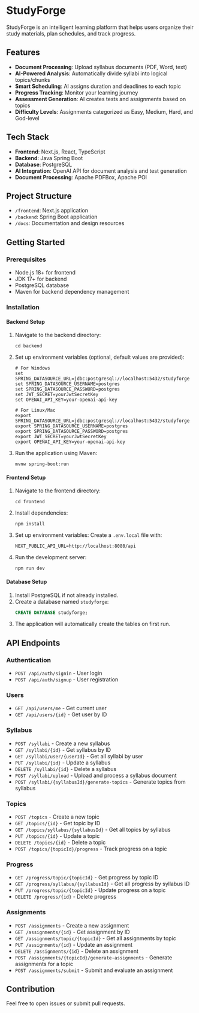 # StudyForge

StudyForge is an intelligent learning platform that helps users organize their study materials, plan schedules, and track progress.

## Features

- **Document Processing**: Upload syllabus documents (PDF, Word, text)
- **AI-Powered Analysis**: Automatically divide syllabi into logical topics/chunks
- **Smart Scheduling**: AI assigns duration and deadlines to each topic
- **Progress Tracking**: Monitor your learning journey
- **Assessment Generation**: AI creates tests and assignments based on topics
- **Difficulty Levels**: Assignments categorized as Easy, Medium, Hard, and God-level

## Tech Stack

- **Frontend**: Next.js, React, TypeScript
- **Backend**: Java Spring Boot
- **Database**: PostgreSQL
- **AI Integration**: OpenAI API for document analysis and test generation
- **Document Processing**: Apache PDFBox, Apache POI

## Project Structure

- `/frontend`: Next.js application
- `/backend`: Spring Boot application
- `/docs`: Documentation and design resources

## Getting Started

### Prerequisites

- Node.js 18+ for frontend
- JDK 17+ for backend
- PostgreSQL database
- Maven for backend dependency management

### Installation

#### Backend Setup

1. Navigate to the backend directory:
   ```
   cd backend
   ```

2. Set up environment variables (optional, default values are provided):
   ```
   # For Windows
   set SPRING_DATASOURCE_URL=jdbc:postgresql://localhost:5432/studyforge
   set SPRING_DATASOURCE_USERNAME=postgres
   set SPRING_DATASOURCE_PASSWORD=postgres
   set JWT_SECRET=yourJwtSecretKey
   set OPENAI_API_KEY=your-openai-api-key

   # For Linux/Mac
   export SPRING_DATASOURCE_URL=jdbc:postgresql://localhost:5432/studyforge
   export SPRING_DATASOURCE_USERNAME=postgres
   export SPRING_DATASOURCE_PASSWORD=postgres
   export JWT_SECRET=yourJwtSecretKey
   export OPENAI_API_KEY=your-openai-api-key
   ```

3. Run the application using Maven:
   ```
   mvnw spring-boot:run
   ```

#### Frontend Setup

1. Navigate to the frontend directory:
   ```
   cd frontend
   ```

2. Install dependencies:
   ```
   npm install
   ```

3. Set up environment variables:
   Create a `.env.local` file with:
   ```
   NEXT_PUBLIC_API_URL=http://localhost:8080/api
   ```

4. Run the development server:
   ```
   npm run dev
   ```

#### Database Setup

1. Install PostgreSQL if not already installed.
2. Create a database named `studyforge`:
   ```sql
   CREATE DATABASE studyforge;
   ```
3. The application will automatically create the tables on first run.

## API Endpoints

### Authentication
- `POST /api/auth/signin` - User login
- `POST /api/auth/signup` - User registration

### Users
- `GET /api/users/me` - Get current user
- `GET /api/users/{id}` - Get user by ID

### Syllabus
- `POST /syllabi` - Create a new syllabus
- `GET /syllabi/{id}` - Get syllabus by ID
- `GET /syllabi/user/{userId}` - Get all syllabi by user
- `PUT /syllabi/{id}` - Update a syllabus
- `DELETE /syllabi/{id}` - Delete a syllabus
- `POST /syllabi/upload` - Upload and process a syllabus document
- `POST /syllabi/{syllabusId}/generate-topics` - Generate topics from syllabus

### Topics
- `POST /topics` - Create a new topic
- `GET /topics/{id}` - Get topic by ID
- `GET /topics/syllabus/{syllabusId}` - Get all topics by syllabus
- `PUT /topics/{id}` - Update a topic
- `DELETE /topics/{id}` - Delete a topic
- `POST /topics/{topicId}/progress` - Track progress on a topic

### Progress
- `GET /progress/topic/{topicId}` - Get progress by topic ID
- `GET /progress/syllabus/{syllabusId}` - Get all progress by syllabus ID
- `PUT /progress/topic/{topicId}` - Update progress on a topic
- `DELETE /progress/{id}` - Delete progress

### Assignments
- `POST /assignments` - Create a new assignment
- `GET /assignments/{id}` - Get assignment by ID
- `GET /assignments/topic/{topicId}` - Get all assignments by topic
- `PUT /assignments/{id}` - Update an assignment
- `DELETE /assignments/{id}` - Delete an assignment
- `POST /assignments/{topicId}/generate-assignments` - Generate assignments for a topic
- `POST /assignments/submit` - Submit and evaluate an assignment

## Contribution

Feel free to open issues or submit pull requests.
